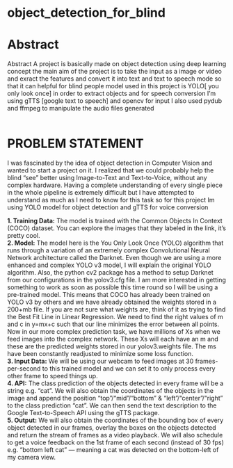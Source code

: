 # object_detection_for_blind
# Abstract
Abstract
A project is basically made on object detection using deep 
learning concept the main aim of the project is to take the input 
as a image or video and exract the features and convert it into 
text and text to speech mode so that it can helpful for blind 
people 
model used in this project is YOLO[ you only look once] in order 
to extract objects and for speech conversion I’m using gTTS 
[google text to speech] and opencv for input 
I also used pydub and ffmpeg to manipulate the audio files 
generated
<br/>
<br/>
# PROBLEM STATEMENT 
I was fascinated by the idea of object detection in Computer Vision and 
wanted to start a project on it. I realized that we could probably help 
the blind “see” better using Image-to-Text and Text-to-Voice, without 
any complex hardware.
Having a complete understanding of every single piece in the whole 
pipeline is extremely difficult but I have attempted to understand as 
much as I need to know for this task
so for this project Im using YOLO model for object detection and gTTS 
for voice conversion 
<br/>

**1. Training Data:** The model is trained with the Common Objects In Context (COCO) dataset. You can explore the images that they labeled in the link, it’s pretty cool.
<br/>**2. Model:** The model here is the You Only Look Once (YOLO) algorithm that runs through a variation of an extremely complex Convolutional Neural Network architecture called the Darknet. Even though we are using a more enhanced and complex YOLO v3 model, I will explain the original YOLO algorithm. Also, the python cv2 package has a method to setup Darknet from our configurations in the yolov3.cfg file.
I am more interested in getting something to work as soon as possible this time round so I will be using a pre-trained model. This means that COCO has already been trained on YOLO v3 by others and we have already obtained the weights stored in a 200+mb file.
If you are not sure what weights are, think of it as trying to find the Best Fit Line in Linear Regression. We need to find the right values of m and c in y=mx+c such that our line minimizes the error between all points. Now in our more complex prediction task, we have millions of Xs when we feed images into the complex network. These Xs will each have an m and these are the predicted weights stored in our yolov3.weights file. The ms have been constantly readjusted to minimize some loss function.
<br/>**3. Input Data:** We will be using our webcam to feed images at 30 frames-per-second to this trained model and we can set it to only process every other frame to speed things up.
<br/>**4. API:** The class prediction of the objects detected in every frame will be a string e.g. “cat”. We will also obtain the coordinates of the objects in the image and append the position “top”/“mid”/“bottom” & “left”/“center”/“right” to the class prediction “cat”. We can then send the text description to the Google Text-to-Speech API using the gTTS package.
<br/>**5. Output:** We will also obtain the coordinates of the bounding box of every object detected in our frames, overlay the boxes on the objects detected and return the stream of frames as a video playback. We will also schedule to get a voice feedback on the 1st frame of each second (instead of 30 fps) e.g. “bottom left cat” — meaning a cat was detected on the bottom-left of my camera view.
